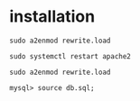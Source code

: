 # installation

```
sudo a2enmod rewrite.load

sudo systemctl restart apache2

sudo a2enmod rewrite.load

mysql> source db.sql;

```

